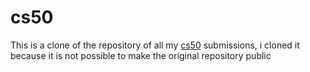 # cs50



This is a clone of the repository of all my [cs50](https://cs50.harvard.edu/x/2023/) submissions, i cloned it because it is not possible to make the original repository public
